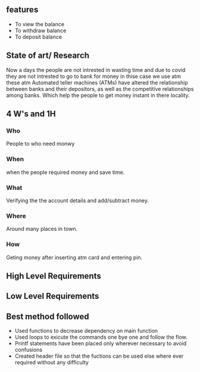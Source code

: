 ## features
- To view the balance
- To withdraw balance
- To deposit balance

## State of art/ Research
Now a days the people are not intrested in wasting time and due to covid they are not intrested to go to bank for money in thise case we use atm these atm Automated teller machines (ATMs) have altered the relationship between banks and their depositors, as well as the competitive relationships among banks. Which help the people to get money instant in there locality.
## 4 W's and 1H
### Who
People to who need monwy
### When
when the people required money and save time.
### What
Verifying the the account details and add/subtract money.
### Where
Around many places in town.
### How
Geting money after inserting atm card and entering pin.

## High Level Requirements

## Low Level Requirements

## Best method followed
- Used functions to decrease dependency on main function
- Used loops to exicute the commands one bye one and follow the flow.
- Printf statements have been placed only wherever necessary to avoid confusions
- Created header file so that the fuctions can be used else where ever required without any difficulty

